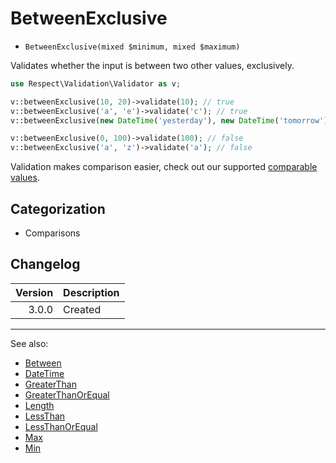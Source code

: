 # BetweenExclusive

- `BetweenExclusive(mixed $minimum, mixed $maximum)`

Validates whether the input is between two other values, exclusively.

```php
use Respect\Validation\Validator as v;

v::betweenExclusive(10, 20)->validate(10); // true
v::betweenExclusive('a', 'e')->validate('c'); // true
v::betweenExclusive(new DateTime('yesterday'), new DateTime('tomorrow'))->validate(new DateTime('today')); // true

v::betweenExclusive(0, 100)->validate(100); // false
v::betweenExclusive('a', 'z')->validate('a'); // false
```

Validation makes comparison easier, check out our supported [comparable values](../07-comparable-values.md).

## Categorization

- Comparisons

## Changelog

| Version | Description                 |
|--------:|-----------------------------|
|   3.0.0 | Created                     |

***
See also:

- [Between](Between.md)
- [DateTime](DateTime.md)
- [GreaterThan](GreaterThan.md)
- [GreaterThanOrEqual](GreaterThanOrEqual.md)
- [Length](Length.md)
- [LessThan](LessThan.md)
- [LessThanOrEqual](LessThanOrEqual.md)
- [Max](Max.md)
- [Min](Min.md)
